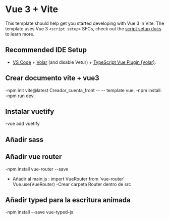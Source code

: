 # Vue 3 + Vite

This template should help get you started developing with Vue 3 in Vite. The template uses Vue 3 `<script setup>` SFCs, check out the [script setup docs](https://v3.vuejs.org/api/sfc-script-setup.html#sfc-script-setup) to learn more.

## Recommended IDE Setup

- [VS Code](https://code.visualstudio.com/) + [Volar](https://marketplace.visualstudio.com/items?itemName=Vue.volar) (and disable Vetur) + [TypeScript Vue Plugin (Volar)](https://marketplace.visualstudio.com/items?itemName=Vue.vscode-typescript-vue-plugin).

## Crear documento vite + vue3
-npm init vite@latest Creador_cuenta_front -- -- template vue.
-npm install.
-npm run dev.

## Instalar vuetify
-vue add vuetify

## Añadir sass

## Añadir vue router
-npm install vue-router --save
- Añadir al main.js :
  import VueRouter from 'vue-router'  
Vue.use(VueRouter)
-Crear carpeta Router dentro de src

## Añadir typed para la escritura animada
-npm install --save vue-typed-js